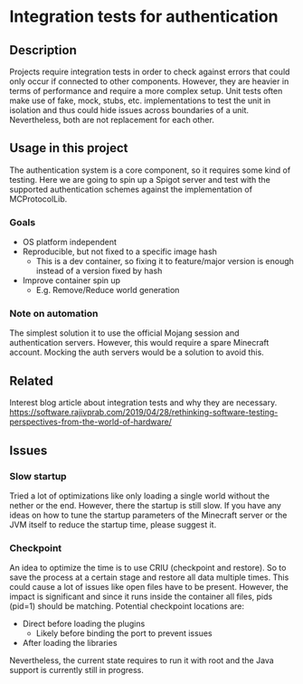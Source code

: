 # Integration tests for authentication

## Description

Projects require integration tests in order to check against errors that could only occur if connected to other
components. However, they are heavier in terms of performance and require a more complex setup. Unit tests often make
use of fake, mock, stubs, etc. implementations to test the unit in isolation and thus could hide issues across
boundaries of a unit. Nevertheless, both are not replacement for each other.

## Usage in this project

The authentication system is a core component, so it requires some kind of testing. Here we are going to
spin up a Spigot server and test with the supported authentication schemes against the implementation of MCProtocolLib.

### Goals

* OS platform independent
* Reproducible, but not fixed to a specific image hash
    * This is a dev container, so fixing it to feature/major version is enough instead of a version fixed by hash
* Improve container spin up
    * E.g. Remove/Reduce world generation

### Note on automation

The simplest solution it to use the official Mojang session and authentication servers. However, this would require
a spare Minecraft account. Mocking the auth servers would be a solution to avoid this.

## Related

Interest blog article about integration tests and why they are necessary.
https://software.rajivprab.com/2019/04/28/rethinking-software-testing-perspectives-from-the-world-of-hardware/

## Issues

### Slow startup

Tried a lot of optimizations like only loading a single world without the nether or the end. However, there the startup
is still slow. If you have any ideas on how to tune the startup parameters of the Minecraft server or the JVM
itself to reduce the startup time, please suggest it.

### Checkpoint

An idea to optimize the time is to use CRIU (checkpoint and restore). So to save the process at a certain stage and
restore all data multiple times. This could cause a lot of issues like open files have to be present. However, the
impact is significant and since it runs inside the container all files, pids (pid=1) should be matching. Potential
checkpoint locations are:

* Direct before loading the plugins
  * Likely before binding the port to prevent issues
* After loading the libraries

Nevertheless, the current state requires to run it with root and the Java support is currently still in progress.

